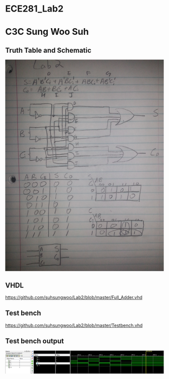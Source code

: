 ECE281_Lab2
==========
# C3C Sung Woo Suh

## Truth Table and Schematic

![Schematics](Schematics.jpg)

## VHDL
https://github.com/suhsungwoo/Lab2/blob/master/Full_Adder.vhd

## Test bench
 https://github.com/suhsungwoo/Lab2/blob/master/Testbench.vhd
 
## Test bench output

![Prelab_Screenshot](Prelab_Screenshot.JPG)

